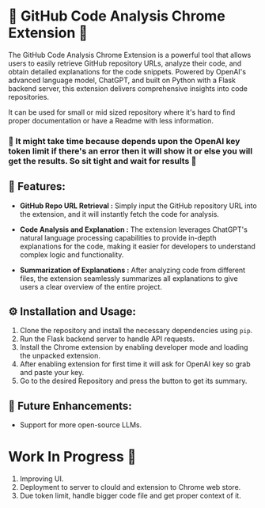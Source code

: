 # 🌟 GitHub Code Analysis Chrome Extension 🌟

The GitHub Code Analysis Chrome Extension is a powerful tool that allows users to easily retrieve GitHub repository URLs, analyze their code, and obtain detailed explanations for the code snippets. Powered by OpenAI's advanced language model, ChatGPT, and built on Python with a Flask backend server, this extension delivers comprehensive insights into code repositories.

It can be used for small or mid sized repository where it's hard to find proper documentation or have a Readme with less information.

### 🚨 It might take time because depends upon the OpenAI key token limit if there's an error then it will show it or else you will get the results. So sit tight and wait for results 🚨

## 🚀 Features:

- **GitHub Repo URL Retrieval :** Simply input the GitHub repository URL into the extension, and it will instantly fetch the code for analysis.

- **Code Analysis and Explanation :** The extension leverages ChatGPT's natural language processing capabilities to provide in-depth explanations for the code, making it easier for developers to understand complex logic and functionality.

- **Summarization of Explanations :** After analyzing code from different files, the extension seamlessly summarizes all explanations to give users a clear overview of the entire project.

## ⚙️ Installation and Usage:

1. Clone the repository and install the necessary dependencies using `pip`.
2. Run the Flask backend server to handle API requests.
3. Install the Chrome extension by enabling developer mode and loading the unpacked extension.
4. After enabling extension for first time it will ask for OpenAI key so grab and paste your key.
5. Go to the desired Repository and press the button to get its summary. 

## 🎯 Future Enhancements:

- Support for more open-source LLMs.

# Work In Progress 🚧

1. Improving UI.
2. Deployment to server to clould and extension to Chrome web store.
3. Due token limit, handle bigger code file and get proper context of it.

